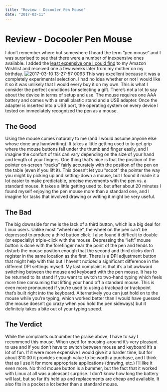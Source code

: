 ```yaml
---
title: "Review - Docooler Pen Mouse"
date: "2017-03-11"
---
```


<div class="content">
<h1 id="review-docooler-pen-mouse">Review - Docooler Pen Mouse</h1>
<p>I don’t remember where but somewhere I heard the term “pen mouse” and I was surprised to see that there were a number of inexpensive ones available. I added the <a href="http://astore.amazon.com/jjg00-20/detail/B00BS67S78" target="_blank">least expensive one I could find</a> to my Amazon Wishlist and received one a few weeks later from my mother on my birthday. <img alt="2017-03-10 13-27-57 0063" src="/wp/2017/03/2017-03-10-13-27-57-0063.jpg"/> This was excellent because it was a completely experimental selection. I had no idea whether or not I would like it so it was unlikely that I would every buy it on my own. This is what I consider the perfect conditions for selecting a gift. There’s not a lot to say about the device in terms of setup and use. The mouse requires one AAA battery and comes with a small plastic stand and a USB adapter. Once the adapter is inserted into a USB port, the operating system on every device I tested on immediately recognized the pen as a mouse.</p>
<h2 id="the-good">The Good</h2>
<p>Using the mouse comes naturally to me (and I would assume anyone else whose done any handwriting). It takes a little getting used to to get grip where the mouse buttons fall under the thumb and finger easily, and I imagine the comfort of this can vary depending on the size of your hand and length of your fingers. One thing that’s nice is that the position of the pointer on-screen “tracks” fairly accurately with the position of the pen on the table (even if you lift it). This doesn’t let you “scoot” the pointer the way you might by picking up and setting-down a mouse, but I found it made it a lot easier to make predictable, precise movements with the pen vs. a standard mouse. It takes a little getting used to, but after about 20 minutes I found myself enjoying the pen mouse more than a standard one, and I imagine for tasks that involved drawing or writing it might be very useful.</p>
<h2 id="the-bad">The Bad</h2>
<p>The big downside for me is the lack of a third button, which is a big deal for Linux users. Unlike most “wheel mice”, the wheel on the pen can’t be depressed to produce a third button click. I also found it difficult to double (or especially) triple-click with the mouse. Depressing the “left” mouse button is done with the forefinger near the point of the pen and tends to disturb the mouse position enough that the second and third clicks don’t register in the same location as the first. There is a DPI adjustment button that might help with this but I haven’t noticed a significant difference in the different DPI settings myself. My last complaint is that it’s a bit awkward switching between the mouse and keyboard with the pen mouse. It has to be returned to its stand if you want to switch to two-hand typing which feels more time consuming that lifting your hand off a standard mouse. This is even more pronounced if you’re used to using a trackpad or trackpoint that’s built right into the keyboard. Alternatively you can just hold on to the mouse while you’re typing, which worked better than I would have guessed (the mouse doesn’t go crazy when you hold the pen sideways) but it definitely takes a bite out of your typing speed.</p>
<h2 id="the-verdict">The Verdict</h2>
<p>While the complaints outnumber the praise above, I have to say I recommend this mouse. When used for mousing-around it’s very pleasant to use and if you don’t have to switch between mouse and keyboard it’s a lot of fun. If it were more expensive I would give it a harder time, but for about $10.00 it provides enough value to be worth a purchase, and I think that as I use it for more appropriate applications (drawing, etc.) I’ll like it even more. No third mouse button is a bummer, but the fact that it worked with Linux at all was a pleasant surprise. I don’t know how long the battery will last, but so far it’s held up and replacements are cheap and available. It also fits in a pocket a lot better than a standard mouse.</p>
</div>
